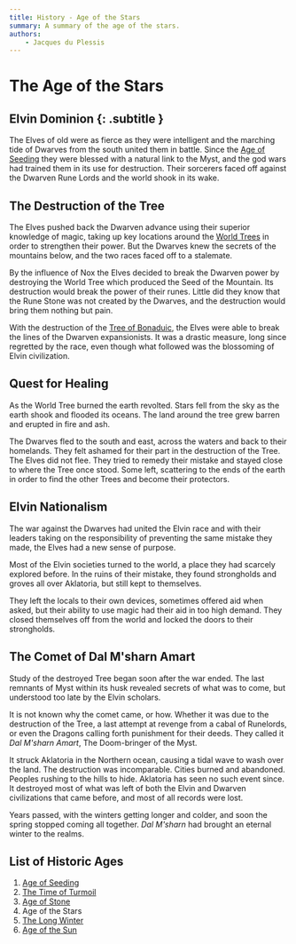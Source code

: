 ```yaml
---
title: History - Age of the Stars
summary: A summary of the age of the stars.
authors:
    - Jacques du Plessis
---
```

# The Age of the Stars
## Elvin Dominion {: .subtitle }
The Elves of old were as fierce as they were intelligent and the marching tide of Dwarves from the south united them in battle.  Since the [Age of Seeding](/history/ages/age_of_seeding) they were blessed with a natural link to the Myst, and the god wars had trained them in its use for destruction.  Their sorcerers faced off against the Dwarven Rune Lords and the world shook in its wake.

## The Destruction of the Tree
The Elves pushed back the Dwarven advance using their superior knowledge of magic, taking up key locations around the [World Trees](/cosmology/magic/places_of_power/world_trees) in order to strengthen their power.  But the Dwarves knew the secrets of the mountains below, and the two races faced off to a stalemate.

By the influence of Nox the Elves decided to break the Dwarven power by destroying the World Tree which produced the Seed of the Mountain.  Its destruction would break the power of their runes.  Little did they know that the Rune Stone was not created by the Dwarves, and the destruction would bring them nothing but pain.

With the destruction of the [Tree of Bonaduic](/cosmology/magic/places_of_power/world_trees#tree-of-bonaduic), the Elves were able to break the lines of the Dwarven expansionists.  It was a drastic measure, long since regretted by the race, even though what followed was the blossoming of Elvin civilization.

## Quest for Healing
As the World Tree burned the earth revolted.  Stars fell from the sky as the earth shook and flooded its oceans.  The land around the tree grew barren and erupted in fire and ash.

The Dwarves fled to the south and east, across the waters and back to their homelands.  They felt ashamed for their part in the destruction of the Tree.  The Elves did not flee.  They tried to remedy their mistake and stayed close to where the Tree once stood.  Some left, scattering to the ends of the earth in order to find the other Trees and become their protectors.

## Elvin Nationalism
The war against the Dwarves had united the Elvin race and with their leaders taking on the responsibility of preventing the same mistake they made, the Elves had a new sense of purpose.

Most of the Elvin societies turned to the world, a place they had scarcely explored before.  In the ruins of their mistake, they found strongholds and groves all over Aklatoria, but still kept to themselves.

They left the locals to their own devices, sometimes offered aid when asked, but their ability to use magic had their aid in too high demand.  They closed themselves off from the world and locked the doors to their strongholds.

## The Comet of Dal M'sharn Amart
Study of the destroyed Tree began soon after the war ended.  The last remnants of Myst within its husk revealed secrets of what was to come, but understood too late by the Elvin scholars.

It is not known why the comet came, or how.  Whether it was due to the destruction of the Tree, a last attempt at revenge from a cabal of Runelords, or even the Dragons calling forth punishment for their deeds.  They called it _Dal M'sharn Amart_, The Doom-bringer of the Myst.

It struck Aklatoria in the Northern ocean, causing a tidal wave to wash over the land.  The destruction was incomparable. Cities burned and abandoned.  Peoples rushing to the hills to hide.  Aklatoria has seen no such event since. It destroyed most of what was left of both the Elvin and Dwarven civilizations that came before, and most of all records were lost.

Years passed, with the winters getting longer and colder, and soon the spring stopped coming all together. _Dal M'sharn_ had brought an eternal winter to the realms.

## List of Historic Ages
1. [Age of Seeding](/history/ages/age_of_seeding)
2. [The Time of Turmoil](/history/ages/time_of_turmoil)
3. [Age of Stone](/history/ages/age_of_stone)
4. Age of the Stars
5. [The Long Winter](/history/ages/long_winter)
6. [Age of the Sun](/history/ages/age_of_the_sun)